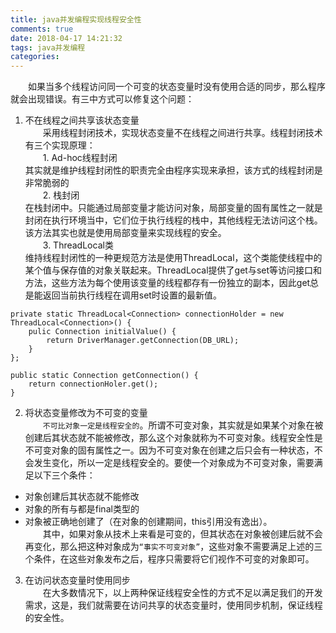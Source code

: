 ```yaml
---
title: java并发编程实现线程安全性
comments: true
date: 2018-04-17 14:21:32
tags: java并发编程
categories:
---
```


&emsp;&emsp;如果当多个线程访问同一个可变的状态变量时没有使用合适的同步，那么程序就会出现错误。有三中方式可以修复这个问题：
1. 不在线程之间共享该状态变量</br>
&emsp;&emsp;采用线程封闭技术，实现状态变量不在线程之间进行共享。线程封闭技术有三个实现原理：</br>
&emsp;&emsp;1. Ad-hoc线程封闭</br>
其实就是维护线程封闭性的职责完全由程序实现来承担，该方式的线程封闭是非常脆弱的</br>
&emsp;&emsp;2. 栈封闭</br>
在栈封闭中。只能通过局部变量才能访问对象，局部变量的固有属性之一就是封闭在执行环境当中，它们位于执行线程的栈中，其他线程无法访问这个栈。</br>该方法其实也就是使用局部变量来实现线程的安全。</br>
&emsp;&emsp;3. ThreadLocal类</br>
维持线程封闭性的一种更规范方法是使用ThreadLocal，这个类能使线程中的某个值与保存值的对象关联起来。ThreadLocal提供了get与set等访问接口和方法，这些方法为每个使用该变量的线程都存有一份独立的副本，因此get总是能返回当前执行线程在调用set时设置的最新值。
```
private static ThreadLocal<Connection> connectionHolder = new ThreadLocal<Connection>() {
    pulic Connection initialValue() {
        return DriverManager.getConnection(DB_URL);
    }
};

public static Connection getConnection() {
    return connectionHoler.get();
}
```

2. 将状态变量修改为不可变的变量</br>
&emsp;&emsp;``不可比对象一定是线程安全的``。所谓不可变对象，其实就是如果某个对象在被创建后其状态就不能被修改，那么这个对象就称为不可变对象。线程安全性是不可变对象的固有属性之一。因为不可变对象在创建之后只会有一种状态，不会发生变化，所以一定是线程安全的。要使一个对象成为不可变对象，需要满足以下三个条件：
+ 对象创建后其状态就不能修改
+ 对象的所有与都是final类型的
+ 对象被正确地创建了（在对象的创建期间，this引用没有逸出）。</br>
&emsp;&emsp;其中，如果对象从技术上来看是可变的，但其状态在对象被创建后就不会再变化，那么把这种对象成为``“事实不可变对象”``，这些对象不需要满足上述的三个条件，在这些对象发布之后，程序只需要将它们视作不可变的对象即可。

3. 在访问状态变量时使用同步</br>
&emsp;&emsp;在大多数情况下，以上两种保证线程安全性的方式不足以满足我们的开发需求，这是，我们就需要在访问共享的状态变量时，使用同步机制，保证线程的安全性。
